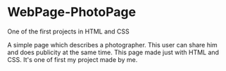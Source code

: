 # WebPage-PhotoPage
One of the first projects in HTML and CSS

A simple page which describes a photographer. This user can share him and does publicity at the same time. This page made just with HTML and CSS. It's one of first my project made by me.

